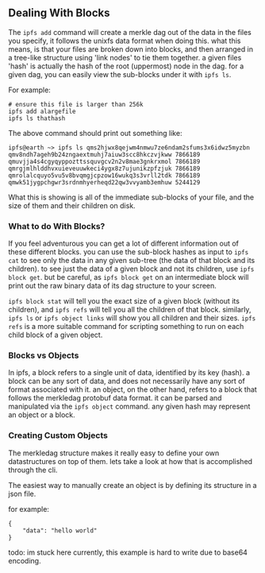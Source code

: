 ## Dealing With Blocks
The `ipfs add` command will create a merkle dag out of the data in the files you
specify, it follows the unixfs data format when doing this. what this means, is
that your files are broken down into blocks, and then arranged in a tree-like
structure using 'link nodes' to tie them together. a given files 'hash' is
actually the hash of the root (uppermost) node in the dag. for a given dag, you
can easily view the sub-blocks under it with `ipfs ls`.

For example:
```
# ensure this file is larger than 256k
ipfs add alargefile 
ipfs ls thathash
```

The above command should print out something like:
```
ipfs@earth ~> ipfs ls qms2hjwx8qejwm4nmwu7ze6ndam2sfums3x6idwz5myzbn
qmv8ndh7ageh9b24zngaextmuhj7aiuw3scc8hkczvjkww 7866189 
qmuvjja4s4cgyqyppozttssquvgcv2n2v8mae3gnkrxmol 7866189 
qmrgjmlhlddhvxuieveuuwkeci4ygx8z7ujunikzpfzjuk 7866189 
qmrolalcquyo5vu5v8bvqmgjcpzow16wukq3s3vrll2tdk 7866189 
qmwk51jygpchgwr3srdnmhyerheqd22qw3vvyamb3emhuw 5244129
```

What this is showing is all of the immediate sub-blocks of your file, and the
size of them and their children on disk.

### What to do With Blocks?
If you feel adventurous you can get a lot of different information out of these
different blocks. you can use the sub-block hashes as input to `ipfs cat` to
see only the data in any given sub-tree (the data of that block and its
children). to see just the data of a given block and not its children, use
`ipfs block get`. but be careful, as `ipfs block get` on an intermediate block
will print out the raw binary data of its dag structure to your screen.

`ipfs block stat` will tell you the exact size of a given block (without its
children), and `ipfs refs` will tell you all the children of that block. 
similarly, `ipfs ls` or `ipfs object links` will show you all children and
their sizes. `ipfs refs` is a more suitable command for scripting something
to run on each child block of a given object.

### Blocks vs Objects
In ipfs, a block refers to a single unit of data, identified by its key (hash).
a block can be any sort of data, and does not necessarily have any sort of 
format associated with it. an object, on the other hand, refers to a block that
follows the merkledag protobuf data format. it can be parsed and manipulated
via the `ipfs object` command. any given hash may represent an object or a block.

### Creating Custom Objects
The merkledag structure makes it really easy to define your own datastructures
on top of them. lets take a look at how that is accomplished through the cli.

The easiest way to manually create an object is by defining its structure in
a json file.

for example:
```
{
	"data": "hello world"
}
```
todo: im stuck here currently, this example is hard to write due to base64 encoding.

